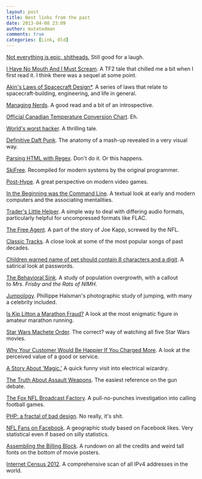 ```yaml
---
layout: post
title: Best links from the past
date: 2013-04-08 23:09
author: mutatedman
comments: true
categories: [Link, Old]
---
```

<a href="http://thebestpageintheuniverse.net/c.cgi?u=epic">Not everything is epic, shitheads.</a> Still good for a laugh.

<a href="http://pastebin.com/jry1GApv">I Have No Mouth And I Must Scream</a>. A TF2 tale that chilled me a bit when I first read it. I think there was a sequel at some point.

<a href="http://spacecraft.ssl.umd.edu/akins_laws.html">Akin's Laws of Spacecraft Design*</a>. A series of laws that relate to spacecraft-building, engineering, and life in general.

<a href="http://www.randsinrepose.com/archives/2011/01/17/managing_nerds.html">Managing Nerds</a>. A good read and a bit of an introspective.

<a href="http://dubiousquality.blogspot.com/2011/02/humor-from-gwn.html">Official Canadian Temperature Conversion Chart</a>. Eh.

<a href="http://www.frihost.com/forums/vt-51466.html">World's worst hacker</a>. A thrilling tale.

<a href="http://daftpunk.themaninblue.com/">Definitive Daft Punk</a>. The anatomy of a mash-up revealed in a very visual way.

<a href="http://stackoverflow.com/questions/1732348/regex-match-open-tags-except-xhtml-self-contained-tags">Parsing HTML with Regex</a>. Don't do it. Or this happens.

<a href="http://ski.ihoc.net/ski32.zip">SkiFree</a>. Recompiled for modern systems by the original programmer.

<a href="http://post-hype.blogspot.com/">Post-Hype</a>. A great perspective on modern video games.

<a href="http://introcs.cs.princeton.edu/java/15inout/command.txt">In the Beginning was the Command Line</a>. A textual look at early and modern computers and the associating mentalities.

<a href="http://tlh.easytree.org/">Trader's Little Helper</a>. A simple way to deal with differing audio formats, particularly helpful for uncompressed formats like FLAC.

<a href="http://alumni.berkeley.edu/news/california-magazine/fall-2011-good-fight/free-agent">The Free Agent</a>. A part of the story of Joe Kapp, screwed by the NFL.

<a href="http://www.soundonsound.com/articles/ClassicTracks.php">Classic Tracks</a>. A close look at some of the most popular songs of past decades.

<a href="http://www.newsbiscuit.com/2012/06/08/children-warned-name-of-first-pet-should-contain-8-characters-and-a-digit/">Children warned name of pet should contain 8 characters and a digit</a>. A satirical look at passwords.

<a href="http://www.cabinetmagazine.org/issues/42/wiles.php">The Behavioral Sink</a>. A study of population overgrowth, with a callout to <em>Mrs. Frisby and the Rats of NIMH</em>.

<a href="http://www.theatlantic.com/health/archive/2012/08/when-you-jump-the-real-person-appears/261110/">Jumpology</a>. Phillippe Halsman's photographic study of jumping, with many a celebrity included.

<a href="http://www.newyorker.com/reporting/2012/08/06/120806fa_fact_singer?currentPage=all">Is Kip Litton a Marathon Fraud?</a> A look at the most enigmatic figure in amateur marathon running.

<a href="http://www.nomachetejuggling.com/2011/11/11/the-star-wars-saga-suggested-viewing-order/">Star Wars Machete Order</a>. The correct? way of watching all five Star Wars movies.

<a href="http://www.kalzumeus.com/2012/09/21/ramit-sethi-and-patrick-mckenzie-on-why-your-customers-would-be-happier-if-you-charged-more/">Why Your Customer Would Be Happier If You Charged More</a>. A look at the perceived value of a good or service.

<a href="http://catb.org/esr/jargon/html/magic-story.html">A Story About 'Magic.'</a> A quick funny visit into electrical wizardry.

<a href="http://www.assaultweapon.info/">The Truth About Assault Weapons</a>. The easiest reference on the gun debate.

<a href="http://www.sbnation.com/longform/2013/1/9/3825522/nfl-on-fox-broadcast-behind-scenes-troy-aikman-joe-buck">The Fox NFL Broadcast Factory</a>. A pull-no-punches investigation into calling football games.

<a href="http://me.veekun.com/blog/2012/04/09/php-a-fractal-of-bad-design/">PHP: a fractal of bad design</a>. No really, it's shit.

<a href="https://www.facebook.com/notes/facebook-data-science/nfl-fans-on-facebook/10151298370823859">NFL Fans on Facebook</a>. A geographic study based on Facebook likes. Very statistical even if based on silly statistics.

<a href="http://www.nytimes.com/interactive/2013/02/24/opinion/sunday/ben-schott-movies-billing-blocks.html?_r=0">Assembling the Billing Block</a>. A rundown on all the credits and weird tall fonts on the bottom of movie posters.

<a href="http://internetcensus2012.bitbucket.org/paper.html">Internet Census 2012</a>. A comprehensive scan of all IPv4 addresses in the world.
